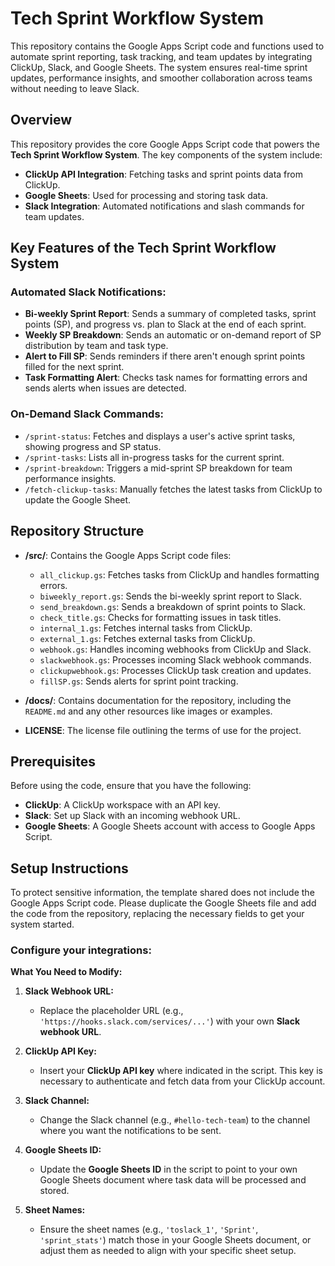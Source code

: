 # Tech Sprint Workflow System

This repository contains the Google Apps Script code and functions used to automate sprint reporting, task tracking, and team updates by integrating ClickUp, Slack, and Google Sheets. The system ensures real-time sprint updates, performance insights, and smoother collaboration across teams without needing to leave Slack.


## Overview

This repository provides the core Google Apps Script code that powers the **Tech Sprint Workflow System**. The key components of the system include:

- **ClickUp API Integration**: Fetching tasks and sprint points data from ClickUp.
- **Google Sheets**: Used for processing and storing task data.
- **Slack Integration**: Automated notifications and slash commands for team updates.

## Key Features of the Tech Sprint Workflow System

### Automated Slack Notifications:

- **Bi-weekly Sprint Report**: Sends a summary of completed tasks, sprint points (SP), and progress vs. plan to Slack at the end of each sprint.
- **Weekly SP Breakdown**: Sends an automatic or on-demand report of SP distribution by team and task type.
- **Alert to Fill SP**: Sends reminders if there aren't enough sprint points filled for the next sprint.
- **Task Formatting Alert**: Checks task names for formatting errors and sends alerts when issues are detected.

### On-Demand Slack Commands:

- `/sprint-status`: Fetches and displays a user's active sprint tasks, showing progress and SP status.
- `/sprint-tasks`: Lists all in-progress tasks for the current sprint.
- `/sprint-breakdown`: Triggers a mid-sprint SP breakdown for team performance insights.
- `/fetch-clickup-tasks`: Manually fetches the latest tasks from ClickUp to update the Google Sheet.

## Repository Structure

- **/src/**: Contains the Google Apps Script code files:
  - `all_clickup.gs`: Fetches tasks from ClickUp and handles formatting errors.
  - `biweekly_report.gs`: Sends the bi-weekly sprint report to Slack.
  - `send_breakdown.gs`: Sends a breakdown of sprint points to Slack.
  - `check_title.gs`: Checks for formatting issues in task titles.
  - `internal_1.gs`: Fetches internal tasks from ClickUp.
  - `external_1.gs`: Fetches external tasks from ClickUp.
  - `webhook.gs`: Handles incoming webhooks from ClickUp and Slack.
  - `slackwebhook.gs`: Processes incoming Slack webhook commands.
  - `clickupwebhook.gs`: Processes ClickUp task creation and updates.
  - `fillSP.gs`: Sends alerts for sprint point tracking.
  
- **/docs/**: Contains documentation for the repository, including the `README.md` and any other resources like images or examples.
  
- **LICENSE**: The license file outlining the terms of use for the project.

## Prerequisites

Before using the code, ensure that you have the following:

- **ClickUp**: A ClickUp workspace with an API key.
- **Slack**: Set up Slack with an incoming webhook URL.
- **Google Sheets**: A Google Sheets account with access to Google Apps Script.

## Setup Instructions

To protect sensitive information, the template shared does not include the Google Apps Script code. Please duplicate the Google Sheets file and add the code from the repository, replacing the necessary fields to get your system started.

### **Configure your integrations:**

**What You Need to Modify:**

1. **Slack Webhook URL:**
   - Replace the placeholder URL (e.g., `'https://hooks.slack.com/services/...'`) with your own **Slack webhook URL**.

2. **ClickUp API Key:**
   - Insert your **ClickUp API key** where indicated in the script. This key is necessary to authenticate and fetch data from your ClickUp account.

3. **Slack Channel:**
   - Change the Slack channel (e.g., `#hello-tech-team`) to the channel where you want the notifications to be sent.

4. **Google Sheets ID:**
   - Update the **Google Sheets ID** in the script to point to your own Google Sheets document where task data will be processed and stored.

5. **Sheet Names:**
   - Ensure the sheet names (e.g., `'toslack_1'`, `'Sprint'`, `'sprint_stats'`) match those in your Google Sheets document, or adjust them as needed to align with your specific sheet setup.
